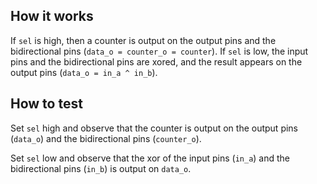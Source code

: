 <!---

This file is used to generate your project datasheet. Please fill in the information below and delete any unused
sections.

You can also include images in this folder and reference them in the markdown. Each image must be less than
512 kb in size, and the combined size of all images must be less than 1 MB.
-->

## How it works

If `sel` is high, then a counter is output on the output pins and the bidirectional pins (`data_o = counter_o = counter`).
If `sel` is low, the input pins and the bidirectional pins are xored, and the result appears on the output pins (`data_o = in_a ^ in_b`).

## How to test

Set `sel` high and observe that the counter is output on the output pins (`data_o`) and the bidirectional pins (`counter_o`).

Set `sel` low and observe that the xor of the input pins (`in_a`) and the bidirectional pins (`in_b`) is output on `data_o`.
